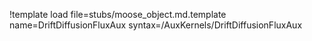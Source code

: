 !template load file=stubs/moose_object.md.template name=DriftDiffusionFluxAux syntax=/AuxKernels/DriftDiffusionFluxAux